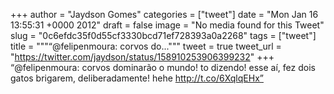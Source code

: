
+++
author = "Jaydson Gomes"
categories = ["tweet"]
date = "Mon Jan 16 13:55:31 +0000 2012"
draft = false
image = "No media found for this Tweet"
slug = "0c6efdc35f0d55cf3330bcd71ef728393a0a2268"
tags = ["tweet"]
title = """“@felipenmoura: corvos do..."""
tweet = true
tweet_url = "https://twitter.com/jaydson/status/158910253906399232"
+++
“@felipenmoura: corvos dominarão o mundo! to dizendo! esse aí, fez dois gatos brigarem, deliberadamente! hehe http://t.co/6XqlqEHx”
